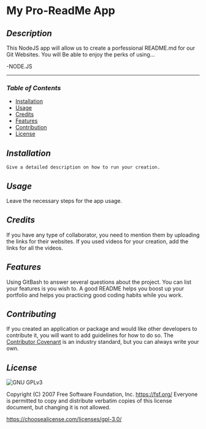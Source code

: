 # **My Pro-ReadMe App**

## **_Description_**

This NodeJS app will allow us to create a porfessional README.md for our Git Websites.
You will Be able to enjoy the perks of using...

-NODE.JS

---
### **_Table of Contents_**

* [Installation](#installation)
* [Usage](#usage)
* [Credits](*credits)
* [Features](#features)
* [Contribution](#contribution)
* [License](*license)
## **_Installation_**

```
Give a detailed description on how to run your creation.
```

## **_Usage_**

Leave the necessary steps for the app usage.

## **_Credits_**

If you have any type of collaborator, you need to mention them by uploading the links for their websites.
If you used videos for your creation, add the links for all the videos.


## **_Features_**

Using GitBash to answer several questions about the project. 
You can list your features is you wish to.
A good README helps you boost up your portfolio and helps you practicing good coding habits while you work.

## **_Contributing_**

If you created an application or package and would like other developers to contribute it, you will want to add guidelines for how to do so. 
The [Contributor Covenant](https://www.contributor-covenant.org/) is an industry standard, but you can always write your own.

## **_License_**

![GNU GPLv3](https://img.shields.io/badge/license-GNU%20GPLv3-blue.svg)

Copyright (C) 2007 Free Software Foundation, Inc. <https://fsf.org/>
      Everyone is permitted to copy and distribute verbatim copies
      of this license document, but changing it is not allowed.

https://choosealicense.com/licenses/gpl-3.0/
